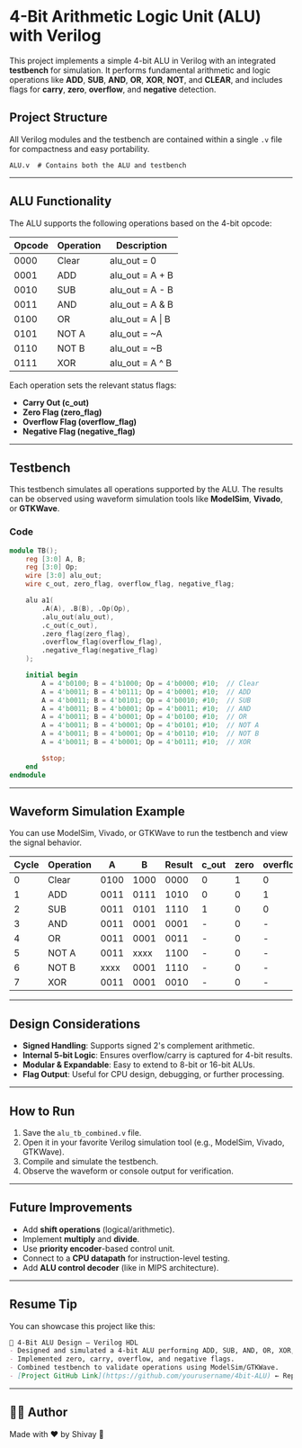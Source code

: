 #  4-Bit Arithmetic Logic Unit (ALU) with Verilog

This project implements a simple 4-bit ALU in Verilog with an integrated **testbench** for simulation. It performs fundamental arithmetic and logic operations like **ADD**, **SUB**, **AND**, **OR**, **XOR**, **NOT**, and **CLEAR**, and includes flags for **carry**, **zero**, **overflow**, and **negative** detection.

## Project Structure

All Verilog modules and the testbench are contained within a single `.v` file for compactness and easy portability.

```
ALU.v  # Contains both the ALU and testbench
```

---

## ALU Functionality

The ALU supports the following operations based on the 4-bit opcode:

| Opcode | Operation | Description            |
|--------|-----------|------------------------|
| 0000   | Clear     | alu_out = 0            |
| 0001   | ADD       | alu_out = A + B        |
| 0010   | SUB       | alu_out = A - B        |
| 0011   | AND       | alu_out = A & B        |
| 0100   | OR        | alu_out = A \| B        |
| 0101   | NOT A     | alu_out = ~A           |
| 0110   | NOT B     | alu_out = ~B           |
| 0111   | XOR       | alu_out = A ^ B        |

Each operation sets the relevant status flags:
- **Carry Out (c_out)**
- **Zero Flag (zero_flag)**
- **Overflow Flag (overflow_flag)**
- **Negative Flag (negative_flag)**

---

## Testbench

This testbench simulates all operations supported by the ALU. The results can be observed using waveform simulation tools like **ModelSim**, **Vivado**, or **GTKWave**.

### Code

```verilog
module TB();
    reg [3:0] A, B;
    reg [3:0] Op;
    wire [3:0] alu_out;
    wire c_out, zero_flag, overflow_flag, negative_flag;

    alu a1(
        .A(A), .B(B), .Op(Op),
        .alu_out(alu_out),
        .c_out(c_out),
        .zero_flag(zero_flag),
        .overflow_flag(overflow_flag),
        .negative_flag(negative_flag)
    );

    initial begin
        A = 4'b0100; B = 4'b1000; Op = 4'b0000; #10;  // Clear
        A = 4'b0011; B = 4'b0111; Op = 4'b0001; #10;  // ADD
        A = 4'b0011; B = 4'b0101; Op = 4'b0010; #10;  // SUB
        A = 4'b0011; B = 4'b0001; Op = 4'b0011; #10;  // AND
        A = 4'b0011; B = 4'b0001; Op = 4'b0100; #10;  // OR
        A = 4'b0011; B = 4'b0001; Op = 4'b0101; #10;  // NOT A
        A = 4'b0011; B = 4'b0001; Op = 4'b0110; #10;  // NOT B
        A = 4'b0011; B = 4'b0001; Op = 4'b0111; #10;  // XOR

        $stop;
    end
endmodule
```

---

## Waveform Simulation Example

You can use ModelSim, Vivado, or GTKWave to run the testbench and view the signal behavior.

| Cycle | Operation | A     | B     | Result | c_out | zero | overflow | negative |
|-------|-----------|-------|-------|--------|--------|------|----------|----------|
| 0     | Clear     | 0100  | 1000  | 0000   | 0      | 1    | 0        | 0        |
| 1     | ADD       | 0011  | 0111  | 1010   | 0      | 0    | 1        | 1        |
| 2     | SUB       | 0011  | 0101  | 1110   | 1      | 0    | 0        | 1        |
| 3     | AND       | 0011  | 0001  | 0001   | -      | 0    | -        | 0        |
| 4     | OR        | 0011  | 0001  | 0011   | -      | 0    | -        | 0        |
| 5     | NOT A     | 0011  | xxxx  | 1100   | -      | 0    | -        | 1        |
| 6     | NOT B     | xxxx  | 0001  | 1110   | -      | 0    | -        | 1        |
| 7     | XOR       | 0011  | 0001  | 0010   | -      | 0    | -        | 0        |

---

## Design Considerations

- **Signed Handling**: Supports signed 2's complement arithmetic.
- **Internal 5-bit Logic**: Ensures overflow/carry is captured for 4-bit results.
- **Modular & Expandable**: Easy to extend to 8-bit or 16-bit ALUs.
- **Flag Output**: Useful for CPU design, debugging, or further processing.

---

## How to Run

1. Save the `alu_tb_combined.v` file.
2. Open it in your favorite Verilog simulation tool (e.g., ModelSim, Vivado, GTKWave).
3. Compile and simulate the testbench.
4. Observe the waveform or console output for verification.

---

## Future Improvements

- Add **shift operations** (logical/arithmetic).
- Implement **multiply** and **divide**.
- Use **priority encoder**-based control unit.
- Connect to a **CPU datapath** for instruction-level testing.
- Add **ALU control decoder** (like in MIPS architecture).

---

## Resume Tip

You can showcase this project like this:

```markdown
🔧 4-Bit ALU Design — Verilog HDL
- Designed and simulated a 4-bit ALU performing ADD, SUB, AND, OR, XOR, NOT, and Clear operations.
- Implemented zero, carry, overflow, and negative flags.
- Combined testbench to validate operations using ModelSim/GTKWave.
- [Project GitHub Link](https://github.com/yourusername/4bit-ALU) ← Replace this with your actual repo link
```

---

## 👩‍💻 Author

Made with ❤️ by Shivay 🌸

